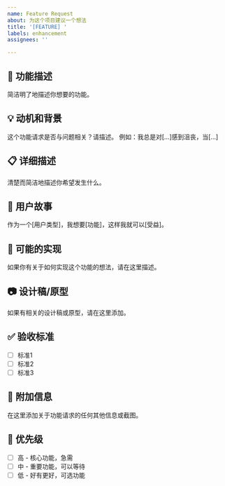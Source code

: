 ```yaml
---
name: Feature Request
about: 为这个项目建议一个想法
title: '[FEATURE] '
labels: enhancement
assignees: ''

---
```


## 🚀 功能描述
简洁明了地描述你想要的功能。

## 💡 动机和背景
这个功能请求是否与问题相关？请描述。
例如：我总是对[...]感到沮丧，当[...]

## 📋 详细描述
清楚而简洁地描述你希望发生什么。

## 🎯 用户故事
作为一个[用户类型]，我想要[功能]，这样我就可以[受益]。

## 🔧 可能的实现
如果你有关于如何实现这个功能的想法，请在这里描述。

## 📷 设计稿/原型
如果有相关的设计稿或原型，请在这里添加。

## ✅ 验收标准
- [ ] 标准1
- [ ] 标准2
- [ ] 标准3

## 📝 附加信息
在这里添加关于功能请求的任何其他信息或截图。

## 🎯 优先级
- [ ] 高 - 核心功能，急需
- [ ] 中 - 重要功能，可以等待
- [ ] 低 - 好有更好，可选功能